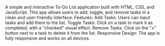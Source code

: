 A simple and interactive To-Do List application built with HTML, CSS, and JavaScript. This app allows users to add, toggle, and remove tasks in a clean and user-friendly interface.
Features:
Add Tasks: Users can input tasks and add them to the list.
Toggle Tasks: Click on a task to mark it as completed, with a "checked" visual effect.
Remove Tasks: Click on the "×" button next to a task to delete it from the list.
Responsive Design: The app is fully responsive and works on all devices.
